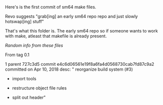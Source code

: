 Here's is the first commit of sm64 make files.

Revo suggests "grab[ing] an early sm64 repo repo and just slowly hotswap[ing] stuff"

That's what this folder is. The early sm64 repo so if someone wants to work with make, atleast that makefile is already present.

*Random info from these files*

From tag 0.1

1 parent 727c3d5 commit e4c6d06561e19f8a6fa4d0568730cab7fd87c9a2
committed on Apr 10, 2018
desc:
" reorganize build system (#3)

* import tools

* restructure object file rules

* split out header"
